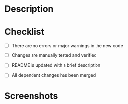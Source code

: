 # Description
<!-- Please include a few words or bulletpoints about the feature! -->


# Checklist
<!-- All boxes must be checked in [x], before the review! -->
 - [ ] There are no errors or major warnings in the new code
 - [ ] Changes are manually tested and verified
 - [ ] README is updated with a brief description
 - [ ] All dependent changes has been merged


# Screenshots
<!-- Please include at least the finished UI, if changed. -->

